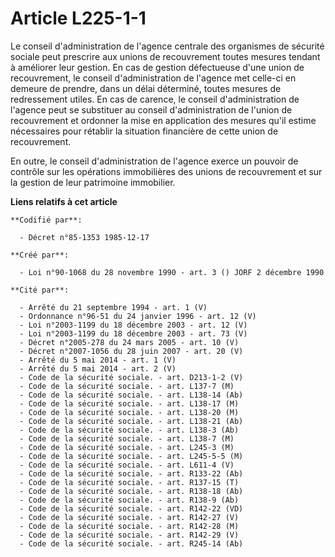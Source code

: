 # Article L225-1-1

Le conseil d'administration de l'agence centrale des organismes de sécurité sociale   peut prescrire aux unions de
recouvrement toutes mesures tendant à améliorer leur gestion. En cas de gestion défectueuse d'une union de recouvrement, le
conseil d'administration de l'agence met celle-ci en demeure de prendre, dans un délai déterminé, toutes mesures de
redressement utiles. En cas de carence, le conseil d'administration de l'agence peut se substituer au conseil
d'administration de l'union de recouvrement et ordonner la mise en application des mesures qu'il estime nécessaires pour
rétablir la situation financière de cette union de recouvrement. 

En outre, le conseil d'administration de l'agence exerce un pouvoir de contrôle sur les opérations immobilières des unions de
recouvrement et sur la gestion de leur patrimoine immobilier.

**Liens relatifs à cet article**

	**Codifié par**:

	  - Décret n°85-1353 1985-12-17

	**Créé par**:

	  - Loi n°90-1068 du 28 novembre 1990 - art. 3 () JORF 2 décembre 1990

	**Cité par**:

	  - Arrêté du 21 septembre 1994 - art. 1 (V)
	  - Ordonnance n°96-51 du 24 janvier 1996 - art. 12 (V)
	  - Loi n°2003-1199 du 18 décembre 2003 - art. 12 (V)
	  - Loi n°2003-1199 du 18 décembre 2003 - art. 73 (V)
	  - Décret n°2005-278 du 24 mars 2005 - art. 10 (V)
	  - Décret n°2007-1056 du 28 juin 2007 - art. 20 (V)
	  - Arrêté du 5 mai 2014 - art. 1 (V)
	  - Arrêté du 5 mai 2014 - art. 2 (V)
	  - Code de la sécurité sociale. - art. D213-1-2 (V)
	  - Code de la sécurité sociale. - art. L137-7 (M)
	  - Code de la sécurité sociale. - art. L138-14 (Ab)
	  - Code de la sécurité sociale. - art. L138-17 (M)
	  - Code de la sécurité sociale. - art. L138-20 (M)
	  - Code de la sécurité sociale. - art. L138-21 (Ab)
	  - Code de la sécurité sociale. - art. L138-3 (Ab)
	  - Code de la sécurité sociale. - art. L138-7 (M)
	  - Code de la sécurité sociale. - art. L245-3 (M)
	  - Code de la sécurité sociale. - art. L245-5-5 (M)
	  - Code de la sécurité sociale. - art. L611-4 (V)
	  - Code de la sécurité sociale. - art. R133-22 (Ab)
	  - Code de la sécurité sociale. - art. R137-15 (T)
	  - Code de la sécurité sociale. - art. R138-18 (Ab)
	  - Code de la sécurité sociale. - art. R138-9 (Ab)
	  - Code de la sécurité sociale. - art. R142-22 (VD)
	  - Code de la sécurité sociale. - art. R142-27 (V)
	  - Code de la sécurité sociale. - art. R142-28 (M)
	  - Code de la sécurité sociale. - art. R142-29 (V)
	  - Code de la sécurité sociale. - art. R245-14 (Ab)
